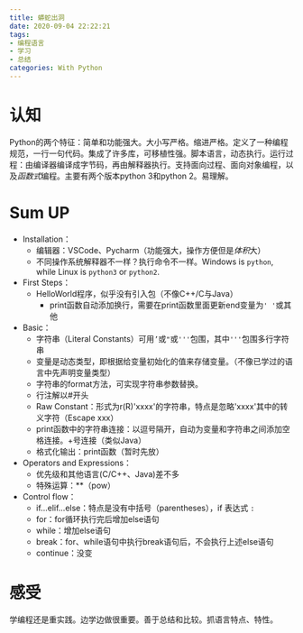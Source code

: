 ```yaml
---
title: 蟒蛇出洞
date: 2020-09-04 22:22:21
tags: 
- 编程语言
- 学习
- 总结
categories: With Python
---
```


# 认知

Python的两个特征：简单和功能强大。大小写严格。缩进严格。定义了一种编程规范，一行一句代码。集成了许多库，可移植性强。脚本语言，动态执行。运行过程：由编译器编译成字节码，再由解释器执行。支持面向过程、面向对象编程，以及*函数式*编程。主要有两个版本python 3和python 2。易理解。

# Sum UP

* Installation：
  * 编辑器：VSCode、Pycharm（功能强大，操作方便但是*体积*大）
  * 不同操作系统解释器不一样？执行命令不一样。Windows is `python`, while Linux is `python3` or `python2`.
* First Steps：
  * HelloWorld程序，似乎没有引入包（不像C++/C与Java）
    * print函数自动添加换行，需要在print函数里面更新end变量为`' '`或其他
* Basic：
  * 字符串（Literal Constants）可用`’`或`"`或`'''`包围，其中`'''`包围多行字符串
  * 变量是动态类型，即根据给变量初始化的值来存储变量。（不像已学过的语言中先声明变量类型）
  * 字符串的format方法，可实现字符串参数替换。
  * 行注解以#开头
  * Raw Constant：形式为r(R)'xxxx'的字符串，特点是忽略'xxxx'其中的转义字符（Escape xxx）
  * print函数中的字符串连接：以逗号隔开，自动为变量和字符串之间添加空格连接。+号连接（类似Java）
  * 格式化输出：print函数（暂时先放）
* Operators and Expressions：
  * 优先级和其他语言(C/C++、Java)差不多
  * 特殊运算：**（pow）
* Control flow：
  * if...elif...else：特点是没有中括号（parentheses），if 表达式 `:`
  * for：for循环执行完后增加else语句
  * while：增加else语句
  * break：for、while语句中执行break语句后，不会执行上述else语句
  * continue：没变

# 感受

学编程还是重实践。边学边做很重要。善于总结和比较。抓语言特点、特性。